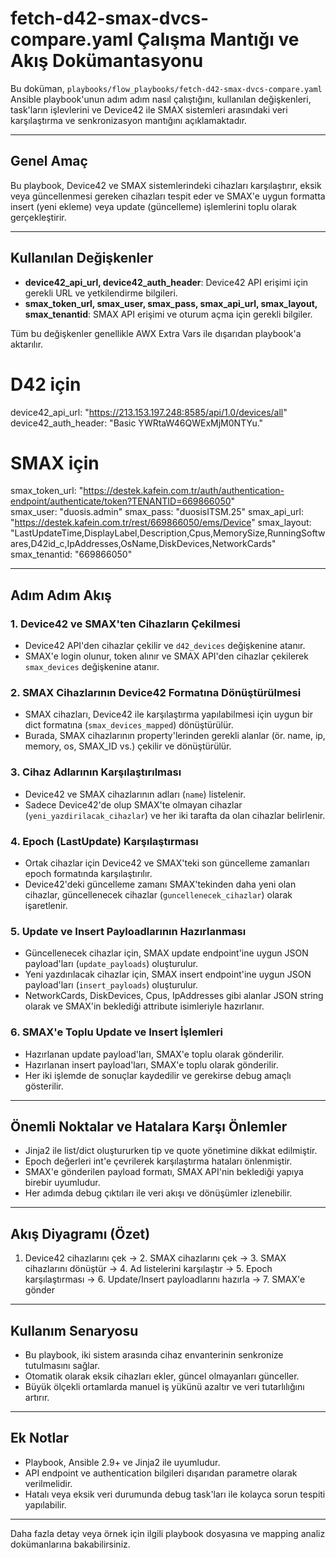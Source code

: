 # fetch-d42-smax-dvcs-compare.yaml Çalışma Mantığı ve Akış Dokümantasyonu

Bu doküman, `playbooks/flow_playbooks/fetch-d42-smax-dvcs-compare.yaml` Ansible playbook'unun adım adım nasıl çalıştığını, kullanılan değişkenleri, task'ların işlevlerini ve Device42 ile SMAX sistemleri arasındaki veri karşılaştırma ve senkronizasyon mantığını açıklamaktadır.

---

## Genel Amaç

Bu playbook, Device42 ve SMAX sistemlerindeki cihazları karşılaştırır, eksik veya güncellenmesi gereken cihazları tespit eder ve SMAX'e uygun formatta insert (yeni ekleme) veya update (güncelleme) işlemlerini toplu olarak gerçekleştirir.

---

## Kullanılan Değişkenler

- **device42_api_url, device42_auth_header**: Device42 API erişimi için gerekli URL ve yetkilendirme bilgileri.
- **smax_token_url, smax_user, smax_pass, smax_api_url, smax_layout, smax_tenantid**: SMAX API erişimi ve oturum açma için gerekli bilgiler.

Tüm bu değişkenler genellikle AWX Extra Vars ile dışarıdan playbook'a aktarılır.

# D42 için
device42_api_url: "https://213.153.197.248:8585/api/1.0/devices/all"
device42_auth_header: "Basic YWRtaW46QWExMjM0NTYu."
# SMAX için
smax_token_url: "https://destek.kafein.com.tr/auth/authentication-endpoint/authenticate/token?TENANTID=669866050"  
smax_user: "duosis.admin"
smax_pass: "duosisITSM.25"
smax_api_url: "https://destek.kafein.com.tr/rest/669866050/ems/Device"
smax_layout: "LastUpdateTime,DisplayLabel,Description,Cpus,MemorySize,RunningSoftwares,D42id_c,IpAddresses,OsName,DiskDevices,NetworkCards"
smax_tenantid: "669866050"

---

## Adım Adım Akış

### 1. Device42 ve SMAX'ten Cihazların Çekilmesi
- Device42 API'den cihazlar çekilir ve `d42_devices` değişkenine atanır.
- SMAX'e login olunur, token alınır ve SMAX API'den cihazlar çekilerek `smax_devices` değişkenine atanır.

### 2. SMAX Cihazlarının Device42 Formatına Dönüştürülmesi
- SMAX cihazları, Device42 ile karşılaştırma yapılabilmesi için uygun bir dict formatına (`smax_devices_mapped`) dönüştürülür.
- Burada, SMAX cihazlarının property'lerinden gerekli alanlar (ör. name, ip, memory, os, SMAX_ID vs.) çekilir ve dönüştürülür.

### 3. Cihaz Adlarının Karşılaştırılması
- Device42 ve SMAX cihazlarının adları (`name`) listelenir.
- Sadece Device42'de olup SMAX'te olmayan cihazlar (`yeni_yazdirilacak_cihazlar`) ve her iki tarafta da olan cihazlar belirlenir.

### 4. Epoch (LastUpdate) Karşılaştırması
- Ortak cihazlar için Device42 ve SMAX'teki son güncelleme zamanları epoch formatında karşılaştırılır.
- Device42'deki güncelleme zamanı SMAX'tekinden daha yeni olan cihazlar, güncellenecek cihazlar (`guncellenecek_cihazlar`) olarak işaretlenir.

### 5. Update ve Insert Payloadlarının Hazırlanması
- Güncellenecek cihazlar için, SMAX update endpoint'ine uygun JSON payload'ları (`update_payloads`) oluşturulur.
- Yeni yazdırılacak cihazlar için, SMAX insert endpoint'ine uygun JSON payload'ları (`insert_payloads`) oluşturulur.
- NetworkCards, DiskDevices, Cpus, IpAddresses gibi alanlar JSON string olarak ve SMAX'in beklediği attribute isimleriyle hazırlanır.

### 6. SMAX'e Toplu Update ve Insert İşlemleri
- Hazırlanan update payload'ları, SMAX'e toplu olarak gönderilir.
- Hazırlanan insert payload'ları, SMAX'e toplu olarak gönderilir.
- Her iki işlemde de sonuçlar kaydedilir ve gerekirse debug amaçlı gösterilir.

---

## Önemli Noktalar ve Hatalara Karşı Önlemler
- Jinja2 ile list/dict oluştururken tip ve quote yönetimine dikkat edilmiştir.
- Epoch değerleri int'e çevrilerek karşılaştırma hataları önlenmiştir.
- SMAX'e gönderilen payload formatı, SMAX API'nin beklediği yapıya birebir uyumludur.
- Her adımda debug çıktıları ile veri akışı ve dönüşümler izlenebilir.

---

## Akış Diyagramı (Özet)

1. Device42 cihazlarını çek → 2. SMAX cihazlarını çek → 3. SMAX cihazlarını dönüştür → 4. Ad listelerini karşılaştır → 5. Epoch karşılaştırması → 6. Update/Insert payloadlarını hazırla → 7. SMAX'e gönder

---

## Kullanım Senaryosu
- Bu playbook, iki sistem arasında cihaz envanterinin senkronize tutulmasını sağlar.
- Otomatik olarak eksik cihazları ekler, güncel olmayanları günceller.
- Büyük ölçekli ortamlarda manuel iş yükünü azaltır ve veri tutarlılığını artırır.

---

## Ek Notlar
- Playbook, Ansible 2.9+ ve Jinja2 ile uyumludur.
- API endpoint ve authentication bilgileri dışarıdan parametre olarak verilmelidir.
- Hatalı veya eksik veri durumunda debug task'ları ile kolayca sorun tespiti yapılabilir.

---

Daha fazla detay veya örnek için ilgili playbook dosyasına ve mapping analiz dokümanlarına bakabilirsiniz. 